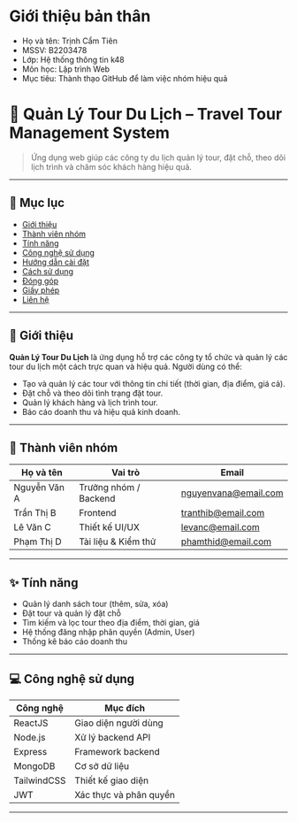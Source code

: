# Giới thiệu bản thân

- Họ và tên: Trịnh Cẩm Tiên
- MSSV: B2203478
- Lớp: Hệ thống thông tin k48
- Môn học: Lập trình Web
- Mục tiêu: Thành thạo GitHub để làm việc nhóm hiệu quả
# 🧳 Quản Lý Tour Du Lịch – Travel Tour Management System

> Ứng dụng web giúp các công ty du lịch quản lý tour, đặt chỗ, theo dõi lịch trình và chăm sóc khách hàng hiệu quả.

---

## 📖 Mục lục

- [Giới thiệu](#-giới-thiệu)
- [Thành viên nhóm](#-thành-viên-nhóm)
- [Tính năng](#-tính-năng)
- [Công nghệ sử dụng](#-công-nghệ-sử-dụng)
- [Hướng dẫn cài đặt](#-hướng-dẫn-cài-đặt)
- [Cách sử dụng](#-cách-sử-dụng)
- [Đóng góp](#-đóng-góp)
- [Giấy phép](#-giấy-phép)
- [Liên hệ](#-liên-hệ)

---

## 📝 Giới thiệu

**Quản Lý Tour Du Lịch** là ứng dụng hỗ trợ các công ty tổ chức và quản lý các tour du lịch một cách trực quan và hiệu quả. Người dùng có thể:

- Tạo và quản lý các tour với thông tin chi tiết (thời gian, địa điểm, giá cả).
- Đặt chỗ và theo dõi tình trạng đặt tour.
- Quản lý khách hàng và lịch trình tour.
- Báo cáo doanh thu và hiệu quả kinh doanh.

---

## 👥 Thành viên nhóm

| Họ và tên       | Vai trò                  | Email               |
|-----------------|--------------------------|---------------------|
| Nguyễn Văn A    | Trưởng nhóm / Backend    | nguyenvana@email.com|
| Trần Thị B      | Frontend                 | tranthib@email.com  |
| Lê Văn C        | Thiết kế UI/UX           | levanc@email.com    |
| Phạm Thị D      | Tài liệu & Kiểm thử      | phamthid@email.com  |

---

## ✨ Tính năng

- Quản lý danh sách tour (thêm, sửa, xóa)
- Đặt tour và quản lý đặt chỗ
- Tìm kiếm và lọc tour theo địa điểm, thời gian, giá
- Hệ thống đăng nhập phân quyền (Admin, User)
- Thống kê báo cáo doanh thu

---

## 💻 Công nghệ sử dụng

| Công nghệ    | Mục đích                    |
|--------------|-----------------------------|
| ReactJS      | Giao diện người dùng         |
| Node.js      | Xử lý backend API            |
| Express      | Framework backend            |
| MongoDB      | Cơ sở dữ liệu                |
| TailwindCSS  | Thiết kế giao diện           |
| JWT          | Xác thực và phân quyền       |

---

